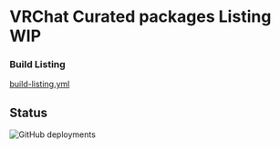# VRChat Curated packages Listing WIP

### Build Listing
[build-listing.yml](.github/workflows/build-listing.yml)

## Status
![GitHub deployments](https://img.shields.io/github/deployments/vrchat-community/vpm-listing-curated/github-pages?label=Generate%20Listing)
